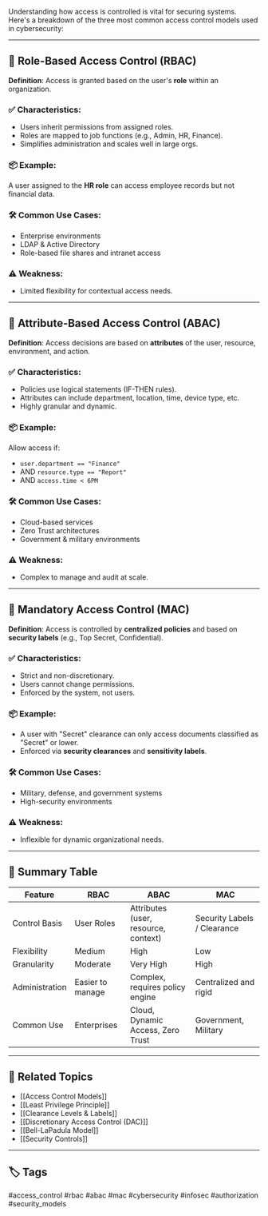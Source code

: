 Understanding how access is controlled is vital for securing systems. Here's a breakdown of the three most common access control models used in cybersecurity:

---

## 🔐 Role-Based Access Control (RBAC)

**Definition**: Access is granted based on the user's **role** within an organization.

### ✅ Characteristics:
- Users inherit permissions from assigned roles.
- Roles are mapped to job functions (e.g., Admin, HR, Finance).
- Simplifies administration and scales well in large orgs.

### 📦 Example:
A user assigned to the **HR role** can access employee records but not financial data.

### 🛠 Common Use Cases:
- Enterprise environments
- LDAP & Active Directory
- Role-based file shares and intranet access

### ⚠️ Weakness:
- Limited flexibility for contextual access needs.

---

## 🎯 Attribute-Based Access Control (ABAC)

**Definition**: Access decisions are based on **attributes** of the user, resource, environment, and action.

### ✅ Characteristics:
- Policies use logical statements (IF-THEN rules).
- Attributes can include department, location, time, device type, etc.
- Highly granular and dynamic.

### 📦 Example:
Allow access if:
- `user.department == "Finance"`
- AND `resource.type == "Report"`
- AND `access.time < 6PM`

### 🛠 Common Use Cases:
- Cloud-based services
- Zero Trust architectures
- Government & military environments

### ⚠️ Weakness:
- Complex to manage and audit at scale.

---

## 🧱 Mandatory Access Control (MAC)

**Definition**: Access is controlled by **centralized policies** and based on **security labels** (e.g., Top Secret, Confidential).

### ✅ Characteristics:
- Strict and non-discretionary.
- Users cannot change permissions.
- Enforced by the system, not users.

### 📦 Example:
- A user with "Secret" clearance can only access documents classified as "Secret" or lower.
- Enforced via **security clearances** and **sensitivity labels**.

### 🛠 Common Use Cases:
- Military, defense, and government systems
- High-security environments

### ⚠️ Weakness:
- Inflexible for dynamic organizational needs.

---

## 🧾 Summary Table

| Feature               | RBAC                       | ABAC                                         | MAC                                     |
|-----------------------|----------------------------|-----------------------------------------------|------------------------------------------|
| Control Basis         | User Roles                 | Attributes (user, resource, context)          | Security Labels / Clearance              |
| Flexibility           | Medium                     | High                                          | Low                                      |
| Granularity           | Moderate                   | Very High                                     | High                                     |
| Administration        | Easier to manage           | Complex, requires policy engine               | Centralized and rigid                    |
| Common Use            | Enterprises                | Cloud, Dynamic Access, Zero Trust             | Government, Military                     |

---

## 📌 Related Topics

- [[Access Control Models]]
- [[Least Privilege Principle]]
- [[Clearance Levels & Labels]]
- [[Discretionary Access Control (DAC)]]
- [[Bell-LaPadula Model]]
- [[Security Controls]]

---

## 🏷 Tags

#access_control #rbac #abac #mac #cybersecurity #infosec #authorization #security_models

